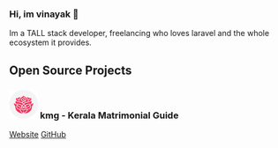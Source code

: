 ### Hi, im vinayak 👋

Im a TALL stack developer, freelancing who loves laravel and the whole ecosystem it provides.


## Open Source Projects

### <img src="icons/android-chrome-192x192.png" width="52"/> kmg - Kerala Matrimonial Guide

[Website](https://keralamatrimonialguide.in/) [GitHub](https://github.com/vinayakdev/kmg)
